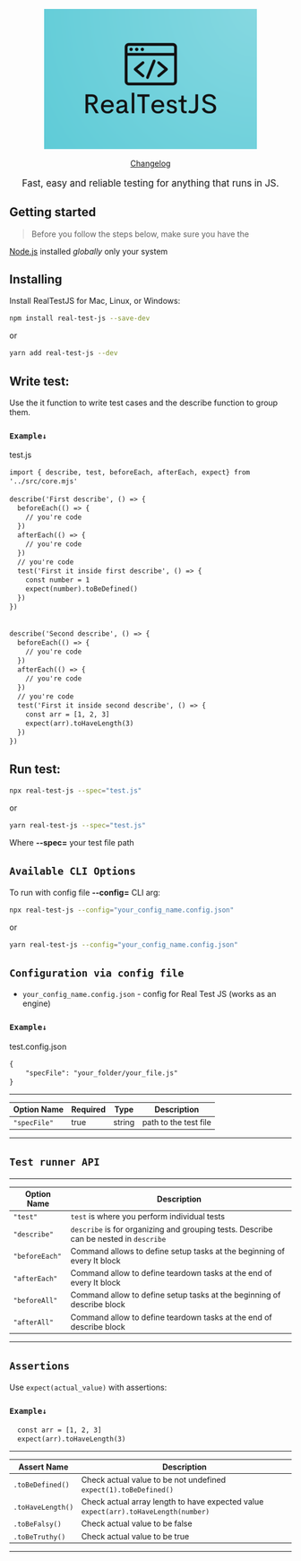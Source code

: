 <p align="center">
  <a href="./logo/logo.png">
    <picture>
      <img alt="RealTestJS" src="./logo/logo.png">
    </picture>    
  </a>
</p>

<p align="center">
  <a href="./CHANGELOG.md">Changelog</a> 
</p>
<p align="center" style="font-size:120%;">
  Fast, easy and reliable testing for anything that runs in JS.
</p>

## Getting started

> Before you follow the steps below, make sure you have the

[Node.js](https://nodejs.org/en/download/) installed _globally_ only your system

## Installing

Install RealTestJS for Mac, Linux, or Windows:

```bash
npm install real-test-js --save-dev
```

or

```bash
yarn add real-test-js --dev
```

## Write test:

Use the it function to write test cases and the describe function to group them.

### `Example↓`

test.js

```
import { describe, test, beforeEach, afterEach, expect} from '../src/core.mjs'

describe('First describe', () => {
  beforeEach(() => {
    // you're code
  })
  afterEach(() => {
    // you're code
  })
  // you're code
  test('First it inside first describe', () => {
    const number = 1
    expect(number).toBeDefined()
  })
})


describe('Second describe', () => {
  beforeEach(() => {
    // you're code
  })
  afterEach(() => {
    // you're code
  })
  // you're code
  test('First it inside second describe', () => {
    const arr = [1, 2, 3]
    expect(arr).toHaveLength(3)
  })
})
```

## Run test:

```bash
npx real-test-js --spec="test.js"
```

or

```bash
yarn real-test-js --spec="test.js"
```

Where **--spec=** your test file path

## `Available CLI Options`

To run with config file **--config=** CLI arg:

```bash
npx real-test-js --config="your_config_name.config.json"
```

or

```bash
yarn real-test-js --config="your_config_name.config.json"
```

## `Configuration via config file`

- `your_config_name.config.json` - config for Real Test JS (works as an engine)

### `Example↓`

test.config.json

```
{
    "specFile": "your_folder/your_file.js"
}
```

---

| Option Name  | Required | Type   | Description           |
| ------------ | -------- | ------ | --------------------- |
| `"specFile"` | true     | string | path to the test file |

---

## `Test runner API`

---

| Option Name    | Description                                                                           |
| -------------- | ------------------------------------------------------------------------------------- |
| `"test"`       | `test` is where you perform individual tests                                          |
| `"describe"`   | `describe` is for organizing and grouping tests. Describe can be nested in `describe` |
| `"beforeEach"` | Command allows to define setup tasks at the beginning of every It block               |
| `"afterEach"`  | Command allow to define teardown tasks at the end of every It block                   |
| `"beforeAll"`  | Command allow to define setup tasks at the beginning of describe block                |
| `"afterAll"`   | Command allow to define teardown tasks at the end of describe block                   |

---

## `Assertions`

Use `expect(actual_value)` with assertions:

### `Example↓`

```
  const arr = [1, 2, 3]
  expect(arr).toHaveLength(3)
```

---

| Assert Name       | Description                                                                         |
| ----------------- | ----------------------------------------------------------------------------------- |
| `.toBeDefined()`  | Check actual value to be not undefined `expect(1).toBeDefined()`                    |
| `.toHaveLength()` | Check actual array length to have expected value `expect(arr).toHaveLength(number)` |
| `.toBeFalsy()`    | Check actual value to be false                                                      |
| `.toBeTruthy()`   | Check actual value to be true                                                       |

---
